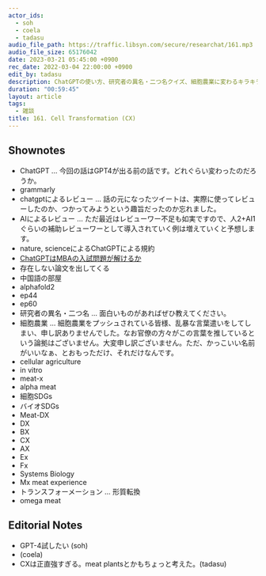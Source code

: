 ```yaml
---
actor_ids:
  - soh
  - coela
  - tadasu
audio_file_path: https://traffic.libsyn.com/secure/researchat/161.mp3 
audio_file_size: 65176042
date: 2023-03-21 05:45:00 +0900
rec_date: 2022-03-04 22:00:00 +0900
edit_by: tadasu
description: ChatGPTの使い方、研究者の異名・二つ名クイズ、細胞農業に変わるキラキラネームについて話し合いました。
duration: "00:59:45"
layout: article
tags:
  - 雑談
title: 161. Cell Transformation (CX)
---
```


## Shownotes
- ChatGPT ... 今回の話はGPT4が出る前の話です。どれぐらい変わったのだろうか。
- grammarly
- chatgptによるレビュー ... 話の元になったツイートは、実際に使ってレビューしたのか、つかってみようという趣旨だったのか忘れました。
- AIによるレビュー ... ただ最近はレビューワー不足も如実ですので、人2+AI1ぐらいの補助レビューワーとして導入されていく例は増えていくと予想します。
- nature, scienceによるChatGPTによる規約
- [ChatGPTはMBAの入試問題が解けるか](https://mackinstitute.wharton.upenn.edu/wp-content/uploads/2023/01/Christian-Terwiesch-Chat-GTP-1.24.pdf)
- 存在しない論文を出してくる
- 中国語の部屋
- alphafold2
- ep44
- ep60
- 研究者の異名・二つ名 ... 面白いものがあればぜひ教えてください。
- 細胞農業 ... 細胞農業をプッシュされている皆様、乱暴な言葉遣いをしてしまい、申し訳ありませんでした。なお官僚の方々がこの言葉を推しているという論拠はございません。大変申し訳ございません。ただ、かっこいい名前がいいなぁ、とおもっただけ、それだけなんです。
- cellular agriculture
- in vitro
- meat-x
- alpha meat
- 細胞SDGs
- バイオSDGs
- Meat-DX
- DX
- BX
- CX
- AX
- Ex
- Fx
- Systems Biology
- Mx meat experience
- トランスフォーメーション … 形質転換
- omega meat

## Editorial Notes
- GPT-4試したい (soh)
- (coela)
- CXは正直強すぎる。meat plantsとかもちょっと考えた。(tadasu)
